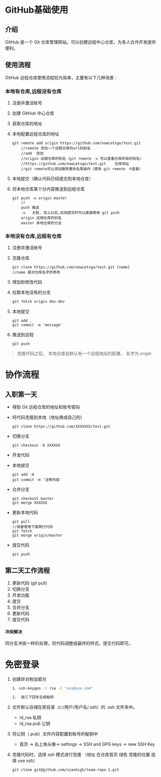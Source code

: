 # GitHub基础使用

## 介绍

GitHub 是一个 Git 仓库管理网站。可以创建远程中心仓库，为多人合作开发提供便利。

## 使用流程

GitHub 远程仓库使用流程较为简单，主要有以下几种场景：

### 本地有仓库,远程没有仓库

1. 注册并激活账号

2. 创建 GitHub 中心仓库

   

3. 获取仓库的地址

   

4. 本地配置远程仓库的地址

   ```shell
   git remote add origin https://github.com/nowLetsgo/test.git
       //remote 添加一个远程仓库的url的别名
       //add  添加
       //origin 远端仓库的别名（git remote -v 可以查看仓库所有的别名）
       //https://github.com/nowLetsgo/test.git    仓库地址
       //git remote可以添加删除重命名等操作（使用 git remote -h查看）
   ```

5. 本地提交（确认代码已经提交到本地仓库）

6. 将本地仓库某个分内容推送到远程仓库

   ```shell
   git push -u origin master
       //
       push 推送
       -u   关联, 加上以后,后续提交时可以直接使用 git push
       origin 远端仓库的别名
       master 本地仓库的分支
   
   ```

### 本地没有仓库,远程有仓库

1. 注册并激活账号

2. 克隆仓库

   ```shell
   git clone https://github.com/nowLetsgo/test.git [name]
   //name 是对仓库名字的修改
   ```

3. 增加和修改代码

4. 拉取本地没有的分支

   ```js
   git fetch origin dev:dev
   ```

5. 本地提交

   ```shell
   git add .
   git commit -m 'message'
   ```

6. 推送到远程

   ```shell
   git push
   ```

> 克隆代码之后， 本地仓库会默认有一个远程地址的配置， 名字为 origin



# 协作流程

## 入职第一天

- 得到 Git 远程仓库的地址和账号密码

- 将代码克隆到本地（地址换成自己的）

  ```shell
  git clone https://github.com/XXXXXXX/test.git
  ```

- 切换分支

  ```
  git checkout -b XXXXXX
  ```

- 开发代码

- 本地提交

  ```shell
  git add -A
  git commit -m '注释内容'
  ```

- 合并分支

  ```shell
  git checkout master
  git merge XXXXXX
  ```

- 更新本地代码

  ```shell
  git pull
  //或者使用下面两行代码
  git fetch 
  git merge origin/master
  ```

- 提交代码

  ```shell
  git push 
  ```

## 第二天工作流程

1. 更新代码 (git pull)
2. 切换分支
3. 开发功能
4. 提交
5. 合并分支
6. 更新代码
7. 提交代码

#### 冲突解决

同分支冲突一样的处理，将代码调整成最终的样式，提交代码即可。

# 免密登录

1. 创建非对称加密对

   ```sh
   1. ssh-keygen -t rsa -C "xxx@xxx.com"
   
   2.  按三下回车生成秘钥
   ```

2. 文件默认存储在家目录（c:/用户/用户名/.ssh）的 .ssh 文件夹中。

   - id_rsa 私钥
   - id_rsa.pub 公钥

3. 将公钥（.pub）文件内容配置到账号的秘钥中

   - 首页 -> 右上角头像-> settings -> SSH and GPG keys -> new SSH Key

4. 克隆代码时，选择 ssh 模式进行克隆 （地址 在仓库首页 绿色 克隆的位置 选择 use ssh）

   ```shell
   git clone git@github.com/xiaohigh/team-repo-1.git 
   ```

   